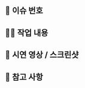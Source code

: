 <!--  제목 : 작업 내용 간략하게 (ex. 메인화면 홈버튼 구현) --> 
## 📌 이슈 번호
<!-- 연관된 이슈 번호를 모두 작성해 주세요. ex, #23, #24 -->
## 🧑‍💻 작업 내용

## 📱 시연 영상 / 스크린샷

## 💬 참고 사항

<!-- 확인 사항
제목 : 작업 내용 간략하게 (ex. 메인화면 홈버튼 구현)

프로젝트 안의 이슈 연동시키기

라벨 붙이기 —>
